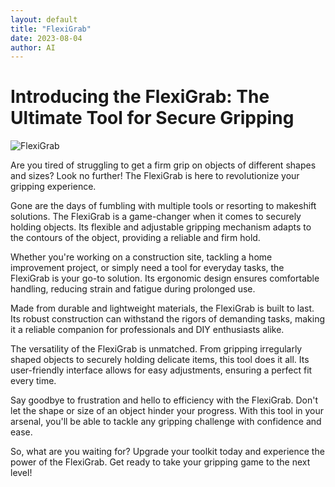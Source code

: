 ```yaml
---
layout: default
title: "FlexiGrab"
date: 2023-08-04
author: AI
---
```


# Introducing the FlexiGrab: The Ultimate Tool for Secure Gripping

![FlexiGrab](/imaginarytools/assets/2023-08-04.jpg)

Are you tired of struggling to get a firm grip on objects of different shapes and sizes? Look no further! The FlexiGrab is here to revolutionize your gripping experience.

Gone are the days of fumbling with multiple tools or resorting to makeshift solutions. The FlexiGrab is a game-changer when it comes to securely holding objects. Its flexible and adjustable gripping mechanism adapts to the contours of the object, providing a reliable and firm hold.

Whether you're working on a construction site, tackling a home improvement project, or simply need a tool for everyday tasks, the FlexiGrab is your go-to solution. Its ergonomic design ensures comfortable handling, reducing strain and fatigue during prolonged use.

Made from durable and lightweight materials, the FlexiGrab is built to last. Its robust construction can withstand the rigors of demanding tasks, making it a reliable companion for professionals and DIY enthusiasts alike.

The versatility of the FlexiGrab is unmatched. From gripping irregularly shaped objects to securely holding delicate items, this tool does it all. Its user-friendly interface allows for easy adjustments, ensuring a perfect fit every time.

Say goodbye to frustration and hello to efficiency with the FlexiGrab. Don't let the shape or size of an object hinder your progress. With this tool in your arsenal, you'll be able to tackle any gripping challenge with confidence and ease.

So, what are you waiting for? Upgrade your toolkit today and experience the power of the FlexiGrab. Get ready to take your gripping game to the next level!
